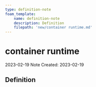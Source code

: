 ```yaml
---
type: definition-note
foam_template:
    name: definition-note
    description: Definition
    filepath: 'new/container runtime.md'
---
```

# container runtime
2023-02-19
Note Created: 2023-02-19

## Definition

